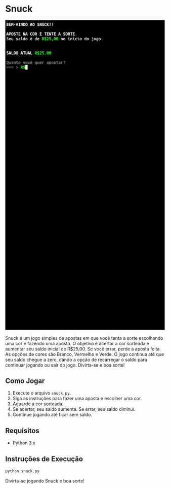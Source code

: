 # Snuck

![Screen](SmartSelect_20240409_104502_Termux.jpg)

Snuck é um jogo simples de apostas em que você tenta a sorte escolhendo uma cor e fazendo uma aposta. O objetivo é acertar a cor sorteada e aumentar seu saldo inicial de R$25,00. Se você errar, perde a aposta feita. As opções de cores são Branco, Vermelho e Verde. O jogo continua até que seu saldo chegue a zero, dando a opção de recarregar o saldo para continuar jogando ou sair do jogo. Divirta-se e boa sorte!

## Como Jogar

1. Execute o arquivo `snuck.py`.
2. Siga as instruções para fazer uma aposta e escolher uma cor.
3. Aguarde a cor sorteada.
4. Se acertar, seu saldo aumenta. Se errar, seu saldo diminui.
5. Continue jogando até ficar sem saldo.

## Requisitos

- Python 3.x

## Instruções de Execução

```bash
python snuck.py
```

Divirta-se jogando Snuck e boa sorte!
